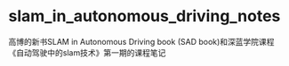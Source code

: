 # slam_in_autonomous_driving_notes
高博的新书SLAM in Autonomous Driving book (SAD book)和深蓝学院课程《自动驾驶中的slam技术》第一期的课程笔记
